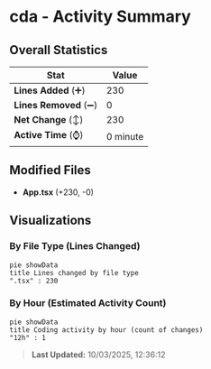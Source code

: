 # cda - Activity Summary 

## Overall Statistics

| Stat                   | Value                                                             |
| ---------------------- | ----------------------------------------------------------------- |
| **Lines Added** (➕)   | 230                                          |
| **Lines Removed** (➖) | 0                                        |
| **Net Change** (↕)    | 230                |
| **Active Time** (⌚)   | 0 minute |


## Modified Files
- **App.tsx** (+230, -0)

## Visualizations

### By File Type (Lines Changed)

```mermaid
pie showData
title Lines changed by file type
".tsx" : 230
```

### By Hour (Estimated Activity Count)

```mermaid
pie showData
title Coding activity by hour (count of changes)
"12h" : 1
```


> **Last Updated:** 10/03/2025, 12:36:12